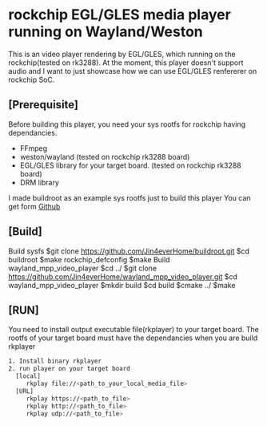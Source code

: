 # rockchip EGL/GLES media player running on Wayland/Weston
This is an video player rendering by EGL/GLES, which running on the rockchip(tested on rk3288).
At the moment, this player doesn't support audio and I want to just showcase how we can use EGL/GLES renfererer on rockchip SoC.

## [Prerequisite]
Before building this player, 
you need your sys rootfs for rockchip having dependancies.
- FFmpeg
- weston/wayland (tested on rockchip rk3288 board)
- EGL/GLES library for your target board. (tested on rockchip rk3288 board)
- DRM library

I made buildroot as an example sys rootfs just to build this player
You can get form
[Github](https://github.com/Jin4everHome/buildroot.git)

## [Build]
Build sysfs
$git clone https://github.com/Jin4everHome/buildroot.git
$cd buildroot
$make rockchip_defconfig
$make
Build wayland_mpp_video_player
$cd ../
$git clone https://github.com/Jin4everHome/wayland_mpp_video_player.git
$cd wayland_mpp_video_player
$mkdir build
$cd build
$cmake ../
$make
## [RUN]
You need to install output executable file(rkplayer) to your target board.
The rootfs of your target board must have the dependancies when you are build rkplayer
```bash
1. Install binary rkplayer
2. run player on your target board
  [local]
     rkplay file://<path_to_your_local_media_file>
  [URL]
     rkplay https://<path_to_file>
     rkplay http://<path_to_file>
     rkplay udp://<path_to_file>
         
  



    

